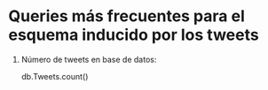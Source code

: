# Queries más frecuentes para el esquema inducido por los tweets

1. Número de tweets en base de datos:
	
	db.Tweets.count()

